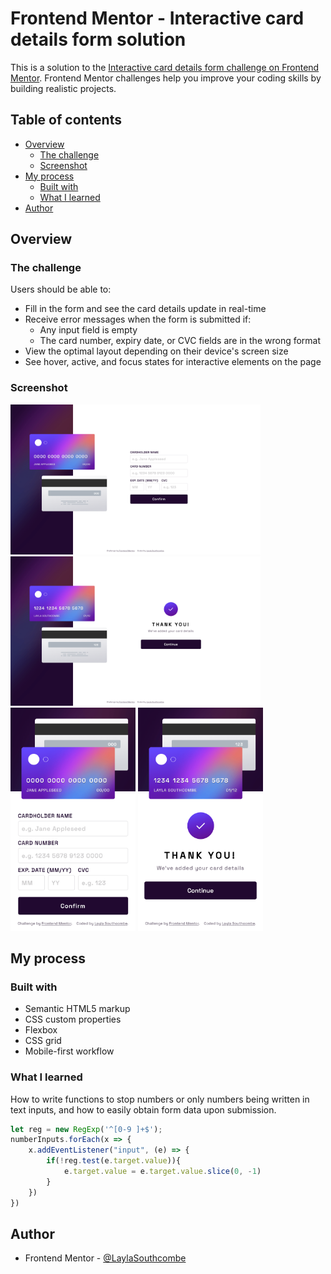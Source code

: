 # Frontend Mentor - Interactive card details form solution

This is a solution to the [Interactive card details form challenge on Frontend Mentor](https://www.frontendmentor.io/challenges/interactive-card-details-form-XpS8cKZDWw). Frontend Mentor challenges help you improve your coding skills by building realistic projects. 

## Table of contents

- [Overview](#overview)
  - [The challenge](#the-challenge)
  - [Screenshot](#screenshot)
- [My process](#my-process)
  - [Built with](#built-with)
  - [What I learned](#what-i-learned)
- [Author](#author)


## Overview

### The challenge

Users should be able to:

- Fill in the form and see the card details update in real-time
- Receive error messages when the form is submitted if:
  - Any input field is empty
  - The card number, expiry date, or CVC fields are in the wrong format
- View the optimal layout depending on their device's screen size
- See hover, active, and focus states for interactive elements on the page

### Screenshot
<img src="./images/desktop-resting.png" width="400px">
<img src="./images/desktop-completed.png" width="400px">
<img src="./images/mobile-resting.png" width="200px">
<img src="./images/mobile-completed.png" width="200px">

## My process

### Built with

- Semantic HTML5 markup
- CSS custom properties
- Flexbox
- CSS grid
- Mobile-first workflow

### What I learned

How to write functions to stop numbers or only numbers being written in text inputs, and how to easily obtain form data upon submission.

```js
let reg = new RegExp('^[0-9 ]+$');
numberInputs.forEach(x => {
    x.addEventListener("input", (e) => {
        if(!reg.test(e.target.value)){
            e.target.value = e.target.value.slice(0, -1)
        }
    })
})
```

## Author
- Frontend Mentor - [@LaylaSouthcombe](https://www.frontendmentor.io/profile/LaylaSouthcombe)